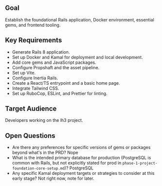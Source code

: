 ## Goal

Establish the foundational Rails application, Docker environment, essential gems, and frontend tooling.

## Key Requirements

- Generate Rails 8 application.
- Set up Docker and Kamal for deployment and local development.
- Add core gems and JavaScript packages.
- Configure Propshaft and the asset pipeline.
- Set up Vite.
- Configure Inertia Rails.
- Create a React/TS entrypoint and a basic home page.
- Integrate Tailwind CSS.
- Set up RuboCop, ESLint, and Prettier for linting.

## Target Audience

Developers working on the lh3 project.

## Open Questions

- Are there any preferences for specific versions of gems or packages beyond what's in the PRD? Nope
- What is the intended primary database for production (PostgreSQL is common with Rails, but not explicitly stated for prod in `phase-1-project-foundation-core-setup.md`)? PostgreSQL
- Any specific Kamal deployment targets or strategies to consider at this early stage? Not right now, note for later.
